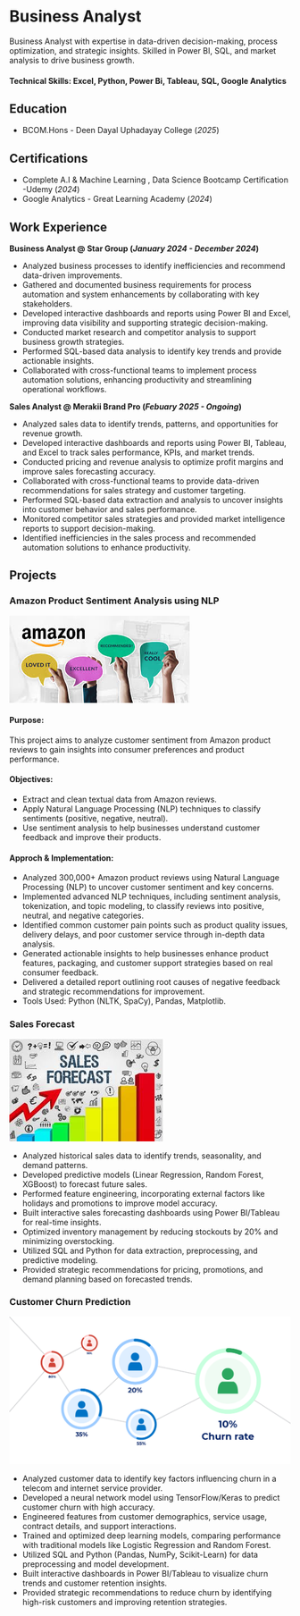 # Business Analyst
   Business Analyst with expertise in data-driven decision-making, process optimization, and strategic insights. Skilled in Power BI, SQL, and market analysis to drive business growth.

#### Technical Skills: Excel, Python, Power Bi, Tableau, SQL, Google Analytics

## Education 			        		
- BCOM.Hons - Deen Dayal Uphadayay College (_2025_)

## Certifications 
- Complete A.I & Machine Learning , Data Science
 Bootcamp Certification -Udemy (_2024_)
- Google Analytics - Great Learning Academy (_2024_)
 

## Work Experience
**Business Analyst @ Star Group (_January 2024 - December 2024_)**
- Analyzed business processes to identify inefficiencies and recommend data-driven improvements.
- Gathered and documented business requirements for process automation and system enhancements by collaborating with key stakeholders.
- Developed interactive dashboards and reports using Power BI and Excel, improving data visibility and supporting strategic decision-making.
- Conducted market research and competitor analysis to support business growth strategies.
- Performed SQL-based data analysis to identify key trends and provide actionable insights.
- Collaborated with cross-functional teams to implement process automation solutions, enhancing productivity and streamlining operational workflows.

**Sales Analyst @ Merakii Brand Pro (_Febuary 2025 - Ongoing_)**
- Analyzed sales data to identify trends, patterns, and opportunities for revenue growth.
- Developed interactive dashboards and reports using Power BI, Tableau, and Excel to track sales performance, KPIs, and market trends.
- Conducted pricing and revenue analysis to optimize profit margins and improve sales forecasting accuracy.
- Collaborated with cross-functional teams to provide data-driven recommendations for sales strategy and customer targeting.
- Performed SQL-based data extraction and analysis to uncover insights into customer behavior and sales performance.
- Monitored competitor sales strategies and provided market intelligence reports to support decision-making.
- Identified inefficiencies in the sales process and recommended automation solutions to enhance productivity.

## Projects
### Amazon Product Sentiment Analysis using NLP

 ![Bike Study](/assets/download.jpeg)

 #### Purpose:
   This project aims to analyze customer sentiment from Amazon product reviews to gain insights into consumer preferences and product performance.

 #### Objectives:
   - Extract and clean textual data from Amazon reviews.
   - Apply Natural Language Processing (NLP) techniques to classify sentiments (positive, negative, neutral).
   - Use sentiment analysis to help businesses understand customer feedback and improve their products.

 #### Approch & Implementation:
   - Analyzed 300,000+ Amazon product reviews using Natural Language Processing (NLP) to uncover customer sentiment and key concerns.
   - Implemented advanced NLP techniques, including sentiment analysis, tokenization, and topic modeling, to classify reviews into positive, neutral, and negative categories.
   - Identified common customer pain points such as product quality issues, delivery delays, and poor customer service through in-depth data analysis.
   - Generated actionable insights to help businesses enhance product features, packaging, and customer support strategies based on real consumer feedback.
   - Delivered a detailed report outlining root causes of negative feedback and strategic recommendations for improvement.
   - Tools Used: Python (NLTK, SpaCy), Pandas, Matplotlib.



### Sales Forecast

 ![Bike Study](/assets/download1.jpeg)


- Analyzed historical sales data to identify trends, seasonality, and demand patterns.
- Developed predictive models (Linear Regression, Random Forest, XGBoost) to forecast future sales.
- Performed feature engineering, incorporating external factors like holidays and promotions to improve model accuracy.
- Built interactive sales forecasting dashboards using Power BI/Tableau for real-time insights.
- Optimized inventory management by reducing stockouts by 20% and minimizing overstocking.
- Utilized SQL and Python for data extraction, preprocessing, and predictive modeling.
- Provided strategic recommendations for pricing, promotions, and demand planning based on forecasted trends.


### Customer Churn Prediction 

 ![churn](/assets/download2.png)

  
- Analyzed customer data to identify key factors influencing churn in a telecom and internet service provider.
- Developed a neural network model using TensorFlow/Keras to predict customer churn with high accuracy.
- Engineered features from customer demographics, service usage, contract details, and support interactions.
- Trained and optimized deep learning models, comparing performance with traditional models like Logistic Regression and Random Forest.
- Utilized SQL and Python (Pandas, NumPy, Scikit-Learn) for data preprocessing and model development.
- Built interactive dashboards in Power BI/Tableau to visualize churn trends and customer retention insights.
- Provided strategic recommendations to reduce churn by identifying high-risk customers and improving retention strategies.

